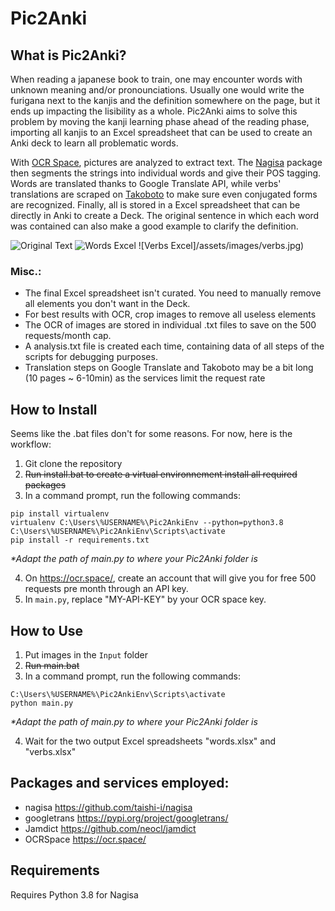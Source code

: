 # Pic2Anki
## What is Pic2Anki?
When reading a japanese book to train, one may encounter words with unknown meaning and/or pronounciations. Usually one would write the furigana next to the kanjis and the definition somewhere on the page, but it ends up impacting the lisibility as a whole. Pic2Anki aims to solve this problem by moving the kanji learning phase ahead of the reading phase, importing all kanjis to an Excel spreadsheet that can be used to create an Anki deck to learn all problematic words.

With [OCR Space](https://ocr.space/), pictures are analyzed to extract text. The [Nagisa](https://github.com/taishi-i/nagisa) package then segments the strings into individual words and give their POS tagging. Words are translated thanks to Google Translate API, while verbs' translations are scraped on [Takoboto](https://takoboto.jp/) to make sure even conjugated forms are recognized. Finally, all is stored in a Excel spreadsheet that can be directly in Anki to create a Deck. The original sentence in which each word was contained can also make a good example to clarify the definition.

![Original Text](/assets/images/text.jpg)
![Words Excel](/assets/images/words.jpg)
![Verbs Excel]/assets/images/verbs.jpg)

### Misc.:
- The final Excel spreadsheet isn't curated. You need to manually remove all elements you don't want in the Deck.
- For best results with OCR, crop images to remove all useless elements
- The OCR of images are stored in individual .txt files to save on the 500 requests/month cap.
- A analysis.txt file is created each time, containing data of all steps of the scripts for debugging purposes.
- Translation steps on Google Translate and Takoboto may be a bit long (10 pages ~ 6-10min) as the services limit the request rate

## How to Install
Seems like the .bat files don't for some reasons. For now, here is the workflow:
1. Git clone the repository 
2. ~~Run install.bat to create a virtual environnement install all required packages~~ 
3. In a command prompt, run the following commands:
```
pip install virtualenv
virtualenv C:\Users\%USERNAME%\Pic2AnkiEnv --python=python3.8
C:\Users\%USERNAME%\Pic2AnkiEnv\Scripts\activate
pip install -r requirements.txt
```
*\*Adapt the path of main.py to where your Pic2Anki folder is* 

4. On https://ocr.space/, create an account that will give you for free 500 requests pre month through an API key. 
5. In `main.py`, replace "MY-API-KEY" by your OCR space key.

## How to Use
1. Put images in the `Input` folder 
2. ~~Run main.bat~~ 
3. In a command prompt, run the following commands:
```
C:\Users\%USERNAME%\Pic2AnkiEnv\Scripts\activate
python main.py
```
*\*Adapt the path of main.py to where your Pic2Anki folder is*  

4. Wait for the two output Excel spreadsheets "words.xlsx" and "verbs.xlsx"

## Packages and services employed:
- nagisa      https://github.com/taishi-i/nagisa 
- googletrans https://pypi.org/project/googletrans/
- Jamdict     https://github.com/neocl/jamdict
- OCRSpace    https://ocr.space/

## Requirements
Requires Python 3.8 for Nagisa
